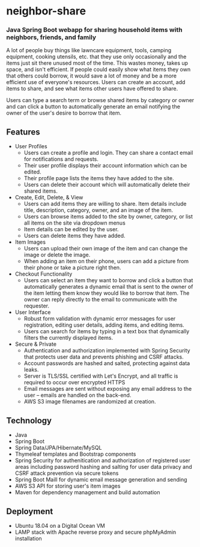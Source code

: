 # neighbor-share
### Java Spring Boot webapp for sharing household items with neighbors, friends, and family

A lot of people buy things like lawncare equipment, tools, camping equipment, cooking utensils, etc. that they use only occasionally and the items just sit there unused most of the time. This wastes money, takes up space, and isn't efficient. If people could easily show what items they own that others could borrow, it would save a lot of money and be a more efficient use of everyone's resources. Users can create an account, add items to share, and see what items other users have offered to share.

Users can type a search term or browse shared items by category or owner and can click a button to automatically generate an email notifying the owner of the user's desire to borrow that item.

## Features

- User Profiles
  - Users can create a profile and login. They can share a contact email for notifications and requests.
  - Their user profile displays their account information which can be edited.
  - Their profile page lists the items they have added to the site.
  - Users can delete their account which will automatically delete their shared items.
- Create, Edit, Delete, & View
  - Users can add items they are willing to share. Item details include title, description, category, owner, and an image of the item.
  - Users can browse items added to the site by owner, category, or list all items on the site via dropdown menus
  - Item details can be edited by the user.
  - Users can delete items they have added.
- Item Images
  - Users can upload their own image of the item and can change the image or delete the image.
  - When adding an item on their phone, users can add a picture from their phone or take a picture right then.
- Checkout Functionality
  - Users can select an item they want to borrow and click a button that automatically generates a dynamic email that is sent to the owner of the item letting them know they would like to borrow that item. The owner can reply directly to the email to communicate with the requester.
- User Interface
  - Robust form validation with dynamic error messages for user registration, editing user details, adding items, and editing items.
  - Users can search for items by typing in a text box that dynamically filters the currently displayed items.
- Secure & Private
  - Authentication and authorization implemented with Spring Security that protects user data and prevents phishing and CSRF attacks.
  - Account passwords are hashed and salted, protecting against data leaks.
  - Server is TLS/SSL certified with Let's Encrypt, and all traffic is required to occur over encrypted HTTPS
  - Email messages are sent without exposing any email address to the user – emails are handled on the back-end.
  - AWS S3 image filenames are randomized at creation.

## Technology

* Java
* Spring Boot
* Spring Data/JPA/Hibernate/MySQL
* Thymeleaf templates and Bootstrap components
* Spring Security for authenitication and authorization of registered user areas including password hashing and salting for user data privacy and CSRF attack prevention via secure tokens
* Spring Boot Maill for dynamic email message generation and sending
* AWS S3 API for storing user's item images
* Maven for dependency management and build automation

## Deployment

* Ubuntu 18.04 on a Digital Ocean VM
* LAMP stack with Apache reverse proxy and secure phpMyAdmin installation
